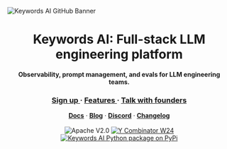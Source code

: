 ![Keywords AI GitHub Banner](https://keywordsai-static.s3.us-east-1.amazonaws.com/social_media_images/github.png)
<div align="center"><h1>Keywords AI: Full-stack LLM engineering platform</h1></div>
<div align="center"><h4>Observability, prompt management, and evals for LLM engineering teams.</h4></div>

<div align="center">
   <div>
      <h3>
         <a href="https://platform.keywordsai.co/signup">
            <strong>Sign up</strong>
         </a> · 
         <a href="https://docs.keywordsai.co/get-started/overview">
            <strong>Features</strong>
         </a> · 
         <a href="https://cal.com/keywordsai/demo">
            <strong>Talk with founders</strong>
         </a>
      </h3>
   </div>
   <div>
      <a href="https://docs.keywordsai.co/get-started/overview"><strong>Docs</strong></a> ·
      <a href="https://www.keywordsai.co/blog"><strong>Blog</strong></a> · 
      <a href="https://discord.com/invite/KEanfAafQQ"><strong>Discord</strong></a> · 
      <a href="https://www.keywordsai.co/changelog"><strong>Changelog</strong></a> 
   </div>
   <br/>
   <div>
      <img src="https://img.shields.io/badge/License-Apache%20V2.0-red.svg?style=flat-square" alt="Apache V2.0">
      <a href="https://www.ycombinator.com/companies/keywords-ai"><img src="https://img.shields.io/badge/Y%20Combinator-W24-orange?style=flat-square" alt="Y Combinator W24"></a>
      <a href="https://pypi.org/project/keywordsai-sdk/"><img src="https://img.shields.io/pypi/dm/keywordsai?style=flat-square&logo=python&logoColor=white&label=pypi%20keywordsai&color=blue" alt="Keywords AI Python package on PyPi"></a>
   </div>
</div>
</br>
